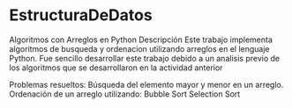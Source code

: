 # EstructuraDeDatos

Algoritmos con Arreglos en Python
Descripción
Este trabajo implementa algoritmos de busqueda y ordenacion utilizando arreglos en el lenguaje Python. Fue sencillo desarrollar este trabajo debido a un analisis previo de los algoritmos que se desarrollaron en la actividad anterior

Problemas resueltos:
Búsqueda del elemento mayor y menor en un arreglo.
Ordenación de un arreglo utilizando:
Bubble Sort
Selection Sort